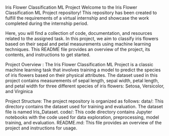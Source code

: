 Iris Flower Classification ML Project 
Welcome to the Iris Flower Classification ML Project repository! 
This repository has been created to fulfill the requirements of a virtual internship and showcase the work completed during the internship period. 

Here, you will find a collection of code, documentation, and resources related to the assigned task.
In this project, we aim to classify iris flowers based on their sepal and petal measurements using machine learning techniques. 
This README file provides an overview of the project, its contents, and instructions to get started. 

Project Overview : 
The Iris Flower Classification ML Project is a classic machine learning task that involves training a model to predict the species of iris flowers based on their physical attributes. 
The dataset used in this project contains measurements of sepal length, sepal width, petal length, and petal width for three different species of iris flowers: Setosa, Versicolor, and Virginica 

Project Structure: 
The project repository is organized as follows: 
data/: This directory contains the dataset used for training and evaluation. The dataset file is named Iris_Dataset. 
code/: This code directory contains Jupyter notebooks with the code used for data exploration, preprocessing, model training, and evaluation.
README.md: This file provides an overview of the project and instructions for usage.
